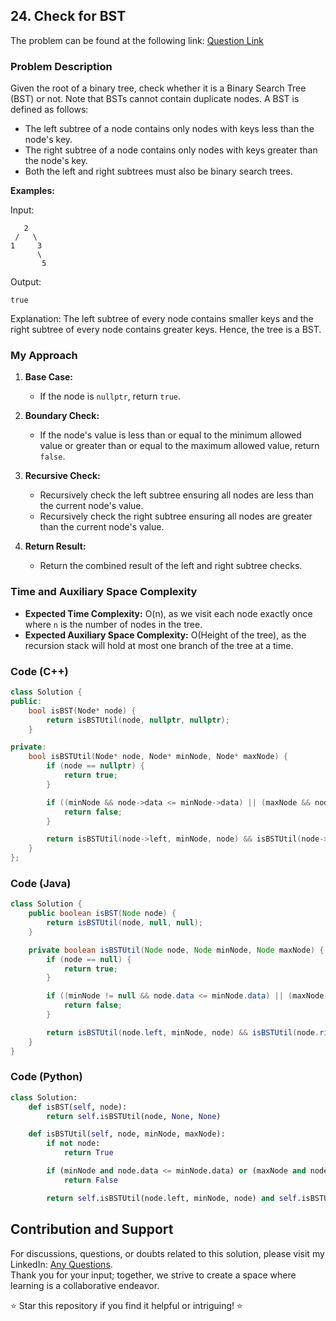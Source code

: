## 24. Check for BST

The problem can be found at the following link: [Question Link](https://www.geeksforgeeks.org/problems/check-for-bst/1)

### Problem Description

Given the root of a binary tree, check whether it is a Binary Search Tree (BST) or not. Note that BSTs cannot contain duplicate nodes. A BST is defined as follows:

- The left subtree of a node contains only nodes with keys less than the node's key.
- The right subtree of a node contains only nodes with keys greater than the node's key.
- Both the left and right subtrees must also be binary search trees.

**Examples:**

Input:
```
   2
 /   \
1     3
      \
       5
```
Output: 
```
true
```
Explanation: 
The left subtree of every node contains smaller keys and the right subtree of every node contains greater keys. Hence, the tree is a BST.


### My Approach

1. **Base Case:**
   - If the node is `nullptr`, return `true`.

2. **Boundary Check:**
   - If the node's value is less than or equal to the minimum allowed value or greater than or equal to the maximum allowed value, return `false`.

3. **Recursive Check:**
   - Recursively check the left subtree ensuring all nodes are less than the current node's value.
   - Recursively check the right subtree ensuring all nodes are greater than the current node's value.

4. **Return Result:**
   - Return the combined result of the left and right subtree checks.

### Time and Auxiliary Space Complexity

- **Expected Time Complexity:** O(n), as we visit each node exactly once where `n` is the number of nodes in the tree.
- **Expected Auxiliary Space Complexity:** O(Height of the tree), as the recursion stack will hold at most one branch of the tree at a time.

### Code (C++)

```cpp
class Solution {
public:
    bool isBST(Node* node) {
        return isBSTUtil(node, nullptr, nullptr);
    }

private:
    bool isBSTUtil(Node* node, Node* minNode, Node* maxNode) {
        if (node == nullptr) {
            return true;
        }

        if ((minNode && node->data <= minNode->data) || (maxNode && node->data >= maxNode->data)) {
            return false;
        }

        return isBSTUtil(node->left, minNode, node) && isBSTUtil(node->right, node, maxNode);
    }
};
```

### Code (Java)

```java
class Solution {
    public boolean isBST(Node node) {
        return isBSTUtil(node, null, null);
    }

    private boolean isBSTUtil(Node node, Node minNode, Node maxNode) {
        if (node == null) {
            return true;
        }

        if ((minNode != null && node.data <= minNode.data) || (maxNode != null && node.data >= maxNode.data)) {
            return false;
        }

        return isBSTUtil(node.left, minNode, node) && isBSTUtil(node.right, node, maxNode);
    }
}
```

### Code (Python)

```python
class Solution:
    def isBST(self, node):
        return self.isBSTUtil(node, None, None)

    def isBSTUtil(self, node, minNode, maxNode):
        if not node:
            return True

        if (minNode and node.data <= minNode.data) or (maxNode and node.data >= maxNode.data):
            return False

        return self.isBSTUtil(node.left, minNode, node) and self.isBSTUtil(node.right, node, maxNode)
```

## Contribution and Support

For discussions, questions, or doubts related to this solution, please visit my LinkedIn: [Any Questions](https://www.linkedin.com/in/het-patel-8b110525a/).  
Thank you for your input; together, we strive to create a space where learning is a collaborative endeavor.

⭐ Star this repository if you find it helpful or intriguing! ⭐
